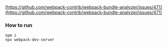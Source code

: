 [https://github.com/webpack-contrib/webpack-bundle-analyzer/issues/471](https://github.com/webpack-contrib/webpack-bundle-analyzer/issues/471)

### How to run

```shell
npm i
npx webpack-dev-server
```
